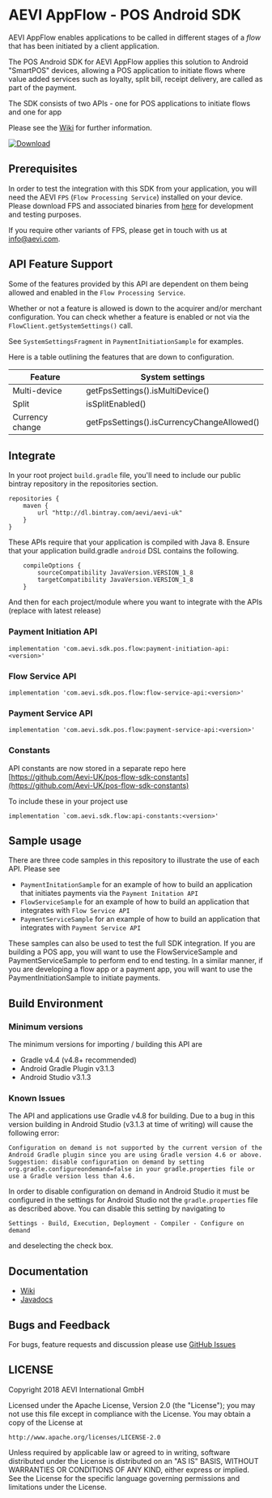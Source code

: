 # AEVI AppFlow - POS Android SDK

AEVI AppFlow enables applications to be called in different stages of a _flow_ that has been initiated by a client application.

The POS Android SDK for AEVI AppFlow applies this solution to Android "SmartPOS" devices, allowing a POS application to initiate flows where value added
services such as loyalty, split bill, receipt delivery, are called as part of the payment.

The SDK consists of two APIs - one for POS applications to initiate flows and one for app

Please see the [Wiki](https://github.com/AEVI-AppFlow/pos-android-sdk/wiki) for further information.

[ ![Download](https://api.bintray.com/packages/aevi/aevi-uk/pos-flow-sdk/images/download.svg) ](https://bintray.com/aevi/aevi-uk/pos-flow-sdk/_latestVersion)

## Prerequisites

In order to test the integration with this SDK from your application, you will need the AEVI `FPS` (`Flow Processing Service`) installed
on your device. Please download FPS and associated binaries from [here](https://github.com/AEVI-AppFlow/pos-android-sdk/wiki/fps-installation) for development and testing purposes.

If you require other variants of FPS, please get in touch with us at info@aevi.com.

## API Feature Support

Some of the features provided by this API are dependent on them being allowed and enabled in the `Flow Processing Service`.

Whether or not a feature is allowed is down to the acquirer and/or merchant configuration.
You can check whether a feature is enabled or not via the `FlowClient.getSystemSettings()` call.

See `SystemSettingsFragment` in `PaymentInitiationSample` for examples.

Here is a table outlining the features that are down to configuration.

| Feature | System settings |
| ------- | ------------------- |
| Multi-device | getFpsSettings().isMultiDevice() |
| Split | isSplitEnabled() |
| Currency change | getFpsSettings().isCurrencyChangeAllowed() |

## Integrate

In your root project `build.gradle` file, you'll need to include our public bintray repository in the repositories section.

```
repositories {
    maven {
        url "http://dl.bintray.com/aevi/aevi-uk"
    }
}
```

These APIs require that your application is compiled with Java 8. Ensure that your application build.gradle `android` DSL contains the following.
```
    compileOptions {
        sourceCompatibility JavaVersion.VERSION_1_8
        targetCompatibility JavaVersion.VERSION_1_8
    }
```

And then for each project/module where you want to integrate with the APIs (replace <version> with latest release)

### Payment Initiation API
```
implementation 'com.aevi.sdk.pos.flow:payment-initiation-api:<version>'
```

### Flow Service API
```
implementation 'com.aevi.sdk.pos.flow:flow-service-api:<version>'
```

### Payment Service API
```
implementation 'com.aevi.sdk.pos.flow:payment-service-api:<version>'
```

### Constants

API constants are now stored in a separate repo here [https://github.com/Aevi-UK/pos-flow-sdk-constants](https://github.com/Aevi-UK/pos-flow-sdk-constants)

To include these in your project use
```
implementation `com.aevi.sdk.flow:api-constants:<version>'
```

## Sample usage

There are three code samples in this repository to illustrate the use of each API. Please see
- `PaymentInitationSample` for an example of how to build an application that initiates payments via the `Payment Initation API`
- `FlowServiceSample` for an example of how to build an application that integrates with `Flow Service API`
- `PaymentServiceSample` for an example of how to build an application that integrates with `Payment Service API`

These samples can also be used to test the full SDK integration.
If you are building a POS app, you will want to use the FlowServiceSample and PaymentServiceSample to perform end to end testing.
In a similar manner, if you are developing a flow app or a payment app, you will want to use the PaymentInitiationSample to initiate payments.

## Build Environment

### Minimum versions

The minimum versions for importing / building this API are
- Gradle v4.4 (v4.8+ recommended)
- Android Gradle Plugin v3.1.3
- Android Studio v3.1.3

### Known Issues

The API and applications use Gradle v4.8 for building. Due to a bug in this version building in Android Studio (v3.1.3 at time of writing) will cause the following
error:

```text
Configuration on demand is not supported by the current version of the Android Gradle plugin since you are using Gradle version 4.6 or above. Suggestion: disable configuration on demand by setting org.gradle.configureondemand=false in your gradle.properties file or use a Gradle version less than 4.6.
```

In order to disable configuration on demand in Android Studio it must be configured in the settings for Android Studio not the
`gradle.properties` file as described above. You can disable this setting by navigating to

```text
Settings - Build, Execution, Deployment - Compiler - Configure on demand
```

and deselecting the check box.

## Documentation

* [Wiki](https://github.com/AEVI-AppFlow/pos-android-sdk/wiki)
* [Javadocs](https://github.com/AEVI-AppFlow/pos-android-sdk/wiki/javadocs)

## Bugs and Feedback

For bugs, feature requests and discussion please use [GitHub Issues](https://github.com/AEVI-AppFlow/pos-android-sdk/issues)

## LICENSE

Copyright 2018 AEVI International GmbH

Licensed under the Apache License, Version 2.0 (the "License");
you may not use this file except in compliance with the License.
You may obtain a copy of the License at

    http://www.apache.org/licenses/LICENSE-2.0

Unless required by applicable law or agreed to in writing, software
distributed under the License is distributed on an "AS IS" BASIS,
WITHOUT WARRANTIES OR CONDITIONS OF ANY KIND, either express or implied.
See the License for the specific language governing permissions and
limitations under the License.
